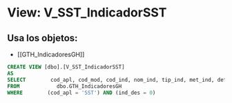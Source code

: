 # View: V_SST_IndicadorSST

## Usa los objetos:
- [[GTH_IndicadoresGH]]

```sql
CREATE VIEW [dbo].[V_SST_IndicadorSST]
AS
SELECT        cod_apl, cod_mod, cod_ind, nom_ind, tip_ind, met_ind, def_ind, fte_ind, uni_med
FROM            dbo.GTH_IndicadoresGH
WHERE        (cod_apl = 'SST') AND (ind_des = 0)

```
